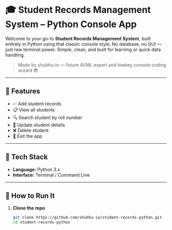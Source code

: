# 🎓 Student Records Management System – Python Console App

Welcome to your go-to **Student Records Management System**, built entirely in Python using that classic console style. No database, no GUI — just raw terminal power. Simple, clean, and built for learning or quick data handling.

> Made by shubhu-io [](https://github.com/shubhu-ioame) — future AI/ML expert and lowkey console coding wizard 😎

---

## 🚀 Features

- ✅ Add student records
- 📋 View all students
- 🔍 Search student by roll number
- 📝 Update student details
- ❌ Delete student
- 👋 Exit the app

---

## 🧠 Tech Stack

- **Language:** Python 3.x
- **Interface:** Terminal / Command Line

---

## 🔧 How to Run It

1. **Clone the repo**  
   ```bash
   git clone https://github.com/shubhu-io/student-records-python.git
   cd student-records-python
